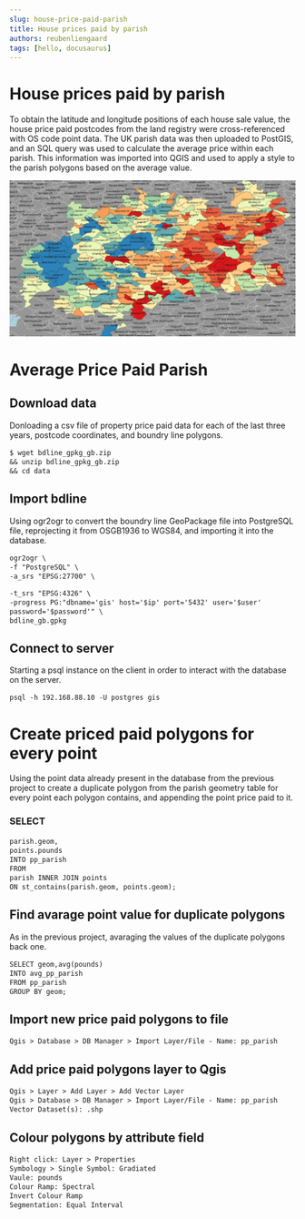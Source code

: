 ```yaml
---
slug: house-price-paid-parish
title: House prices paid by parish
authors: reubenliengaard
tags: [hello, docusaurus]
---
```


# House prices paid by parish

To obtain the latitude and longitude positions of each house sale value, the house price paid postcodes from the land registry were cross-referenced with OS code point data. The UK parish data was then uploaded to PostGIS, and an SQL query was used to calculate the average price within each parish. This information was imported into QGIS and used to apply a style to the parish polygons based on the average value.


![alt text](/static/img/house-price-parish.jpg "Price Paid Style")

# Average Price Paid Parish

## Download data

Donloading a csv file of property price paid data for each of the last three years, postcode coordinates, and
boundry line polygons.

```
$ wget bdline_gpkg_gb.zip
&& unzip bdline_gpkg_gb.zip
&& cd data
```
## Import bdline

Using ogr2ogr to convert the boundry line GeoPackage file into PostgreSQL file, reprojecting it from
OSGB1936 to WGS84, and importing it into the database.

```
ogr2ogr \
-f "PostgreSQL" \
-a_srs "EPSG:27700" \
```

```
-t_srs "EPSG:4326" \
-progress PG:"dbname='gis' host='$ip' port='5432' user='$user'
password='$password'" \
bdline_gb.gpkg
```
## Connect to server

Starting a psql instance on the client in order to interact with the database on the server.

```
psql -h 192.168.88.10 -U postgres gis
```
# Create priced paid polygons for every point

Using the point data already present in the database from the previous project to create a duplicate
polygon from the parish geometry table for every point each polygon contains, and appending the point
price paid to it.

### SELECT

```
parish.geom,
points.pounds
INTO pp_parish
FROM
parish INNER JOIN points
ON st_contains(parish.geom, points.geom);
```
## Find avarage point value for duplicate polygons

As in the previous project, avaraging the values of the duplicate polygons back one.

```
SELECT geom,avg(pounds)
INTO avg_pp_parish
FROM pp_parish
GROUP BY geom;
```
## Import new price paid polygons to file

```
Qgis > Database > DB Manager > Import Layer/File - Name: pp_parish
```
## Add price paid polygons layer to Qgis

```
Qgis > Layer > Add Layer > Add Vector Layer
Qgis > Database > DB Manager > Import Layer/File - Name: pp_parish
Vector Dataset(s): .shp
```

## Colour polygons by attribute field

```
Right click: Layer > Properties
Symbology > Single Symbol: Gradiated
Vaule: pounds
Colour Ramp: Spectral
Invert Colour Ramp
Segmentation: Equal Interval
```